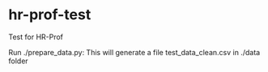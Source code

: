 # hr-prof-test
Test for HR-Prof

Run ./prepare_data.py:
This will generate a file test_data_clean.csv in ./data folder

